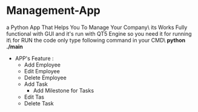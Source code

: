 # Management-App
a Python App That Helps You To Manage Your Company\\
its Works Fully functional with GUI and it's run with QT5 Engine so you need it for running it\\
for RUN the code only type following command in your CMD\\
**python ./main**

- APP's Feature :
  - Add Employee
  - Edit Employee
  - Delete Employee
  - Add Task
    - Add Milestone for Tasks
  - Edit Tas
  - Delete Task
